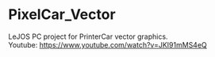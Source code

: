 # PixelCar_Vector
LeJOS PC project for PrinterCar vector graphics.<br>
Youtube: https://www.youtube.com/watch?v=JKI91mMS4eQ
